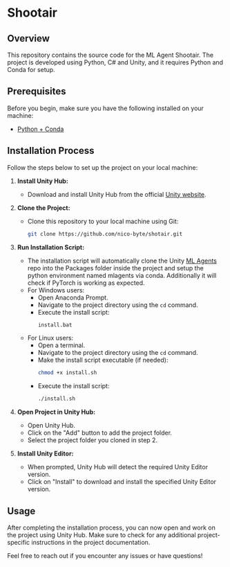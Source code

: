 # Shootair

## Overview

This repository contains the source code for the ML Agent Shootair. The project is developed using Python, C# and Unity, and it requires Python and Conda for setup.

## Prerequisites

Before you begin, make sure you have the following installed on your machine:

- [Python + Conda](https://www.anaconda.com/download)

## Installation Process

Follow the steps below to set up the project on your local machine:

1. **Install Unity Hub:**
   - Download and install Unity Hub from the official [Unity website](https://unity3d.com/get-unity/download).

2. **Clone the Project:**
   - Clone this repository to your local machine using Git:
     ```bash
     git clone https://github.com/nico-byte/shotair.git
     ```

3. **Run Installation Script:**
   - The installation script will automatically clone the Unity [ML Agents](https://github.com/Unity-Technologies/ml-agents) repo into the Packages folder inside the project and setup the python environment named mlagents via conda. Additionally it will check if PyTorch is working as expected.
   - For Windows users:
     - Open Anaconda Prompt.
     - Navigate to the project directory using the `cd` command.
     - Execute the install script:
       ```bash
       install.bat
       ```
   - For Linux users:
     - Open a terminal.
     - Navigate to the project directory using the `cd` command.
     - Make the install script executable (if needed):
       ```bash
       chmod +x install.sh
       ```
     - Execute the install script:
       ```bash
       ./install.sh
       ```

5. **Open Project in Unity Hub:**
   - Open Unity Hub.
   - Click on the "Add" button to add the project folder.
   - Select the project folder you cloned in step 2.

6. **Install Unity Editor:**
   - When prompted, Unity Hub will detect the required Unity Editor version.
   - Click on "Install" to download and install the specified Unity Editor version.

## Usage

After completing the installation process, you can now open and work on the project using Unity Hub. Make sure to check for any additional project-specific instructions in the project documentation.

Feel free to reach out if you encounter any issues or have questions!
